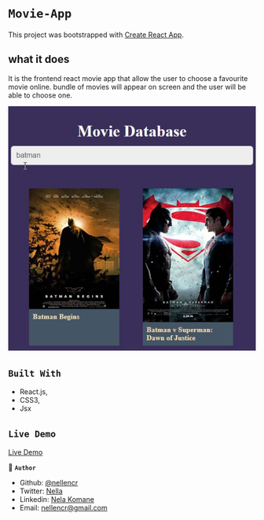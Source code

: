 # `Movie-App`

This project was bootstrapped with [Create React App](https://github.com/facebook/create-react-app).


## what it does
It is the frontend react movie app that allow the user to  choose a favourite movie online. bundle of movies will appear on screen and the user will be able to choose one.


![screenshot](src/Components/images/screen.b.jpg)

## `Built With`

- React.js,
- CSS3,
- Jsx


## `Live Demo`
 [Live Demo](https://determined-elion-c594af.netlify.app)


👤 **`Author`**

- Github: [@nellencr](https://github.com/nellencr)
- Twitter: [Nella](https://twitter.com/Nella75794271)
- Linkedin: [Nela Komane](https://www.linkedin.com/in/nela-komane-8866b9192/)
- Email: nellencr@gmail.com


